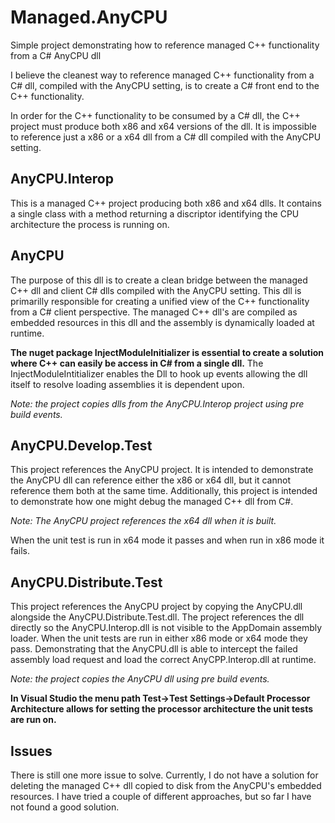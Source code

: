 # Managed.AnyCPU
Simple project demonstrating how to reference managed C++ functionality from a C# AnyCPU dll

I believe the cleanest way to reference managed C++ functionality from a C# dll, compiled with the AnyCPU setting, is to create a C# front end to the C++ functionality. 

In order for the C++ functionality to be consumed by a C# dll, the C++ project must produce both x86 and x64 versions of the dll. It is impossible to reference just a x86 or  a x64 dll from a C# dll compiled with the AnyCPU setting.

## AnyCPU.Interop
This is a managed C++ project producing both x86 and x64 dlls. It contains a single class with a method returning a discriptor identifying the CPU architecture the process is running on.

## AnyCPU
The purpose of this dll is to create a clean bridge between the managed C++ dll and client C# dlls compiled with the AnyCPU setting. This dll is primarilly responsible for creating a unified view of the C++ functionality from a C# client perspective. The managed C++ dll's are compiled as embedded resources in this dll and the assembly is dynamically loaded at runtime. 

**The nuget package InjectModuleInitializer is essential to create a solution where C++ can easily be access in C# from a single dll.**
The InjectModuleIntitializer enables the Dll to hook up events allowing the dll itself to resolve loading assemblies it is dependent upon.

*Note: the project copies dlls from the AnyCPU.Interop project using pre build events.*

## AnyCPU.Develop.Test
This project references the AnyCPU project. It is intended to demonstrate the AnyCPU dll can reference either the x86 or x64 dll, but it cannot reference them both at the same time. Additionally, this project is intended to demonstrate how one might debug the managed C++ dll from C#.

*Note: The AnyCPU project references the x64 dll when it is built.*

When the unit test is run in x64 mode it passes and when run in x86 mode it fails.

## AnyCPU.Distribute.Test
This project references the AnyCPU project by copying the AnyCPU.dll alongside the AnyCPU.Distribute.Test.dll. The project references the dll directly so the AnyCPU.Interop.dll is not visible to the AppDomain assembly loader. When the unit tests are run in either x86 mode or x64 mode they pass. Demonstrating that the AnyCPU.dll is able to intercept the failed assembly load request and load the correct AnyCPP.Interop.dll at runtime.

*Note: the project copies the AnyCPU dll using pre build events.*

**In Visual Studio the menu path Test->Test Settings->Default Processor Architecture allows for setting the processor architecture the unit tests are run on.**

## Issues
There is still one more issue to solve. Currently, I do not have a solution for deleting the managed C++ dll copied to disk from the AnyCPU's embedded resources. I have tried a couple of different approaches, but so far I have not found a good solution.